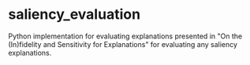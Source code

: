 # saliency_evaluation
Python implementation for evaluating explanations presented in "On the (In)fidelity and Sensitivity for Explanations" for evaluating any saliency explanations.
